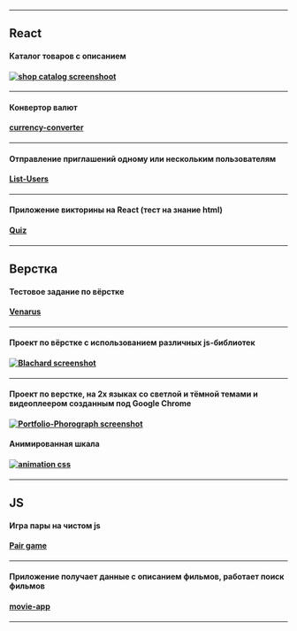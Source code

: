 ***
## React

#### Каталог товаров с описанием
#### [![shop catalog screenshoot](https://clip2net.com/clip/m0/c47e8-clip-59kb.png?nocache=1)](https://timbad1.github.io/React-Api/)
---
#### Конвертор валют
#### [currency-converter](https://timbad1.github.io/currency-convertor/)
---
#### Отправление приглашений одному или нескольким пользователям
#### [List-Users](https://timbad1.github.io/react-list-users/)
---
#### Приложение викторины на React (тест на знание html)
#### [Quiz](https://timbad1.github.io/react-quiz/)
***
## Верстка

#### Тестовое задание по вёрстке 
#### [Venarus](https://timbad1.github.io/venarus)
---
#### Проект по вёрстке с использованием различных js-библиотек
#### [![Blachard screenshot](https://clip2net.com/clip/m0/5d446-clip-233kb.jpg?nocache=1)](https://timbad1.github.io/Blanchard)
---
#### Проект по верстке, на 2х языках со светлой и тёмной темами и видеоплеером созданным под Google Chrome
#### [![Portfolio-Phorograph screenshot](https://clip2net.com/clip/m0/5666d-clip-126kb.jpg?nocache=1)](https://timbad1.github.io/portfolio-phorograph/portfolio-phorograph/)

#### Анимированная шкала
#### [![animation css](https://clip2net.com/clip/m0/82946-clip-23kb.png?nocache=1)](https://timbad1.github.io/test-speedometr/)
***
## JS

#### Игра пары на чистом js
#### [Pair game](https://timbad1.github.io/pair-game/)
---
#### Приложение получает данные с описанием фильмов, работает поиск фильмов
#### [movie-app](https://timbad1.github.io/movie-app/)
***
